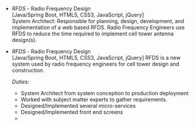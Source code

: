 

 - *RFDS* - Radio Frequency Design  
[Java/Spring Boot, HTML5, CSS3, JavaScript, jQuery]  
System Architect: Responsible for planning, design, development, and implementation of a web based RFDS. Radio Frequency Engineers use RFDS to reduce the time required to implement cell tower antenna design(s).

 - *RFDS* - Radio Frequency Design  
[Java/Spring Boot, HTML5, CSS3, JavaScript, jQuery]
RFDS is a new system used by radio frequency engineers for cell tower design and construction.  

	*Duties:*
	- System Architect from system conception to production deployment
	- Worked with subject matter experts to gather requirements.
	- Designed/Implemented several micro-services
	- Designed/Implemented front end screens
	- 
<!--stackedit_data:
eyJoaXN0b3J5IjpbLTIwNjg1Nzc4NzYsLTExNTE1MjU4NzcsLT
E4NDU2NzUwNDUsLTg1NTA3MTE3MCwxOTY0MzAyNjU2LDEyMjcz
MDgwNDMsLTUwMjIxNDI0MiwtMjI4Mzg1ODc5XX0=
-->